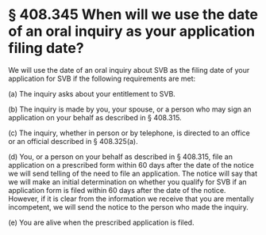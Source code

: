 # § 408.345   When will we use the date of an oral inquiry as your application filing date?

We will use the date of an oral inquiry about SVB as the filing date of your application for SVB if the following requirements are met: 


(a) The inquiry asks about your entitlement to SVB. 


(b) The inquiry is made by you, your spouse, or a person who may sign an application on your behalf as described in § 408.315. 


(c) The inquiry, whether in person or by telephone, is directed to an office or an official described in § 408.325(a). 


(d) You, or a person on your behalf as described in § 408.315, file an application on a prescribed form within 60 days after the date of the notice we will send telling of the need to file an application. The notice will say that we will make an initial determination on whether you qualify for SVB if an application form is filed within 60 days after the date of the notice. However, if it is clear from the information we receive that you are mentally incompetent, we will send the notice to the person who made the inquiry. 


(e) You are alive when the prescribed application is filed. 




